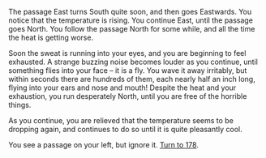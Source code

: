The passage East turns South quite soon,
and then goes Eastwards. You notice that the
temperature is rising. You continue East, until
the passage goes North. You follow the passage 
North for some while, and all the time
the heat is getting worse.

Soon the sweat is running into your eyes,
and you are beginning to feel exhausted. A
strange buzzing noise becomes louder as you
continue, until something flies into your face –
it is a fly. You wave it away irritably, but within
seconds there are hundreds of them, each
nearly half an inch long, flying into your ears
and nose and mouth! Despite the heat and
your exhaustion, you run desperately North,
until you are free of the horrible things.

As you continue, you are relieved that the
temperature seems to be dropping again, and
continues to do so until it is quite pleasantly
cool.

You see a passage on your left, but ignore it. [Turn to 178](178).

